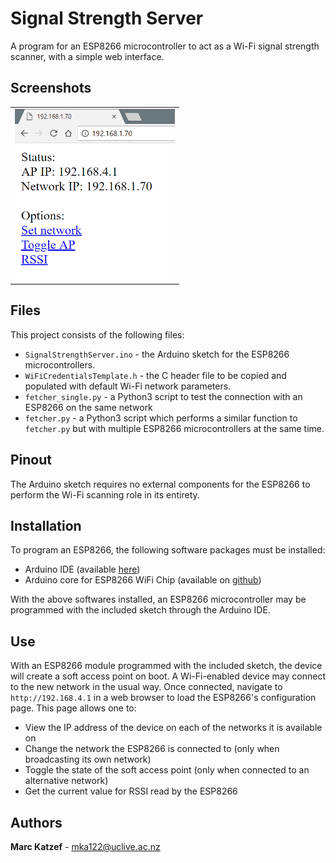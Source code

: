 # Signal Strength Server
A program for an ESP8266 microcontroller to act as a Wi-Fi signal strength scanner, with a simple web interface.

## Screenshots
<table>
<td>
<img src="../Images/epic_webpage.png" width="256" title="ESP8266 signal strength server interface">
</td>
</table>

## Files
This project consists of the following files: 
* `SignalStrengthServer.ino` - the Arduino sketch for the ESP8266 microcontrollers.
* `WiFiCredentialsTemplate.h` - the C header file to be copied and populated with default Wi-Fi network parameters.
* `fetcher_single.py` - a Python3 script to test the connection with an ESP8266 on the same network
* `fetcher.py` - a Python3 script which performs a similar function to `fetcher.py` but with multiple ESP8266 microcontrollers at the same time.

## Pinout
The Arduino sketch requires no external components for the ESP8266 to perform the Wi-Fi scanning role in its entirety.

## Installation
To program an ESP8266, the following software packages must be installed:
* Arduino IDE (available [here](https://www.arduino.cc/en/Main/Software))
* Arduino core for ESP8266 WiFi Chip (available on [github](https://github.com/esp8266/Arduino))

With the above softwares installed, an ESP8266 microcontroller may be programmed with the included sketch through the Arduino IDE.

## Use
With an ESP8266 module programmed with the included sketch, the device will create a soft access point on boot. A Wi-Fi-enabled device may connect to the new network in the usual way. Once connected, navigate to  `http://192.168.4.1` in a web browser to load the ESP8266's configuration page. This page allows one to:
* View the IP address of the device on each of the networks it is available on
* Change the network the ESP8266 is connected to (only when broadcasting its own network)
* Toggle the state of the soft access point (only when connected to an alternative network)
* Get the current value for RSSI read by the ESP8266

## Authors
**Marc Katzef** - mka122@uclive.ac.nz